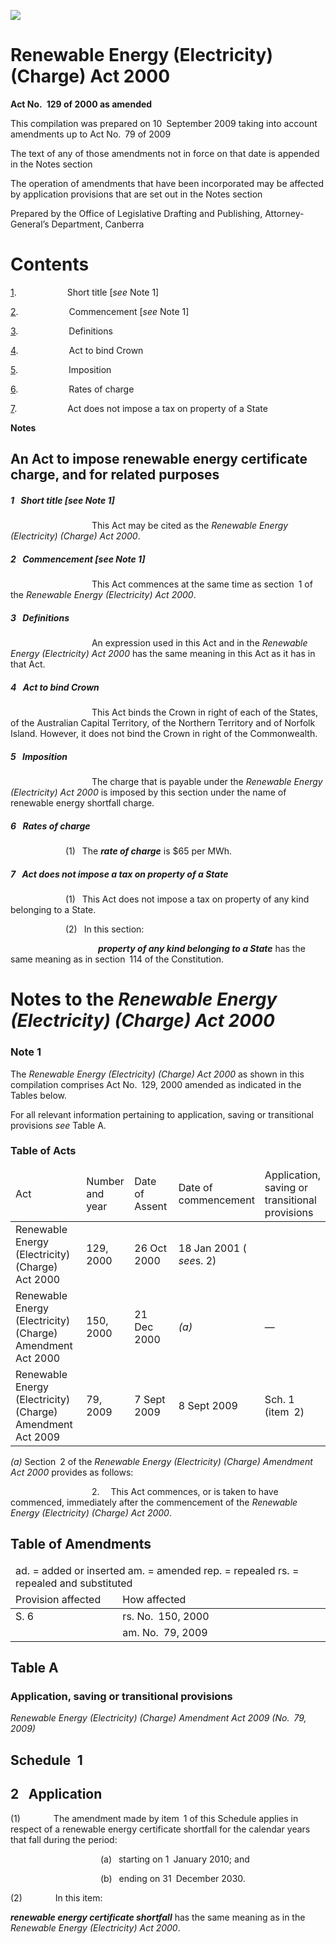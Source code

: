 ![](http://www.comlaw.gov.au/Details/C2009C00431/Html/RenewEnergElectChargAct2000_image001.gif)

# Renewable Energy (Electricity) (Charge) Act 2000

**Act No. 129 of 2000 as amended**

This compilation was prepared on 10 September 2009 
 taking into account amendments up to Act No. 79 of 2009

The text of any of those amendments not in force
 on that date is appended in the Notes section

The operation of amendments that have been incorporated may be 
 affected by application provisions that are set out in the Notes section

Prepared by the Office of Legislative Drafting and Publishing,
 Attorney-General’s Department, Canberra

# Contents

[1](#1).            Short title [_see_ Note 1]

[2](#2).            Commencement [_see_ Note 1]

[3](#3).            Definitions

[4](#4).            Act to bind Crown

[5](#5).            Imposition

[6](#6).            Rates of charge

[7](#7).            Act does not impose a tax on property of a State

**Notes** 

## An Act to impose renewable energy certificate charge, and for related purposes

##### <a id="1"></a>1  Short title [_see_ Note 1]

                   This Act may be cited as the _Renewable Energy (Electricity) (Charge) Act 2000_.

##### <a id="2"></a>2  Commencement [_see_ Note 1]

                   This Act commences at the same time as section 1 of the _Renewable Energy (Electricity) Act 2000_.

##### <a id="3"></a>3  Definitions

                   An expression used in this Act and in the _Renewable Energy (Electricity) Act 2000_ has the same meaning in this Act as it has in that Act.

##### <a id="4"></a>4  Act to bind Crown

                   This Act binds the Crown in right of each of the States, of the Australian Capital Territory, of the Northern Territory and of Norfolk Island. However, it does not bind the Crown in right of the Commonwealth.

##### <a id="5"></a>5  Imposition

                   The charge that is payable under the _Renewable Energy (Electricity) Act 2000_ is imposed by this section under the name of renewable energy shortfall charge.

##### 6  Rates of charge

             (1)  The **_rate of charge_** is $65 per MWh.

##### <a id="7"></a>7  Act does not impose a tax on property of a State

             (1)  This Act does not impose a tax on property of any kind belonging to a State.

             (2)  In this section:

                    <a name="properti-kind-belong-state"></a>**_property of any kind belonging to a State_** has the same meaning as in section 114 of the Constitution.

# Notes to the _Renewable Energy (Electricity) (Charge) Act 2000_

### Note 1

The _Renewable Energy (Electricity) (Charge) Act 2000_ as shown in this compilation comprises Act No. 129, 2000 amended as indicated in the Tables below.

For all relevant information pertaining to application, saving or transitional provisions _see_ Table A.

### Table of Acts

<table>
<colgroup>
  <col width="31%">
  <col width="16%">
  <col width="18%">
  <col width="21%">
  <col width="14%">
</colgroup>

<thead>
  <tr>
    <td>
      <div>Act</div>
    </td>
    <td>
      <div>Number 
and year</div>
    </td>
    <td>
      <div>Date 
of Assent</div>
    </td>
    <td>
      <div>Date of commencement</div>
    </td>
    <td>
      <div>Application, saving or transitional provisions</div>
    </td>
  </tr>
</thead>
<tr>
  <td>
    <div>Renewable Energy (Electricity) (Charge) Act 2000</div>
  </td>
  <td>
    <div>129, 2000</div>
  </td>
  <td>
    <div>26 Oct 2000</div>
  </td>
  <td>
    <div>18 Jan 2001 ( <i>see</i>s. 2)</div>
  </td>
  <td>
    <div></div>
  </td>
</tr>
<tr>
  <td>
    <div>Renewable Energy (Electricity) (Charge) Amendment Act 2000</div>
  </td>
  <td>
    <div>150, 2000</div>
  </td>
  <td>
    <div>21 Dec 2000</div>
  </td>
  <td>
    <div><i>(a)</i></div>
  </td>
  <td>
    <div>—</div>
  </td>
</tr>
<tr>
  <td>
    <div>Renewable Energy (Electricity) (Charge) Amendment Act 2009</div>
  </td>
  <td>
    <div>79, 2009</div>
  </td>
  <td>
    <div>7 Sept 2009</div>
  </td>
  <td>
    <div>8 Sept 2009</div>
  </td>
  <td>
    <div>Sch. 1 (item 2)</div>
  </td>
</tr></table>

_(a)_ Section 2 of the _Renewable Energy (Electricity) (Charge) Amendment Act 2000_ provides as follows:

                   2.   This Act commences, or is taken to have commenced, immediately after the commencement of the _Renewable Energy (Electricity) (Charge) Act 2000_.

## Table of Amendments

<table>
<colgroup>
  <col width="34%">
  <col width="66%">
</colgroup>

<thead>
  <tr>
    <td colspan="2">
      <div>ad. = added or inserted am. = amended rep. = repealed rs. = repealed and substituted</div>
    </td>
  </tr>
  <tr>
    <td>
      <div>Provision affected</div>
    </td>
    <td>
      <div>How affected</div>
    </td>
  </tr>
</thead>
<tr>
  <td>
    <div>S. 6</div>
  </td>
  <td>
    <div>rs. No. 150, 2000</div>
  </td>
</tr>
<tr>
  <td>
    <div></div>
  </td>
  <td>
    <div>am. No. 79, 2009</div>
  </td>
</tr></table>

## Table A

### Application, saving or transitional provisions

_Renewable Energy (Electricity) (Charge) Amendment Act 2009 (No. 79, 2009)_

## Schedule 1

## 2  Application

(1)        The amendment made by item 1 of this Schedule applies in respect of a renewable energy certificate shortfall for the calendar years that fall during the period:

                     (a)  starting on 1 January 2010; and

                     (b)  ending on 31 December 2030.

(2)        In this item:

**_renewable energy certificate shortfall_** has the same meaning as in the _Renewable Energy (Electricity) Act 2000_.

 
